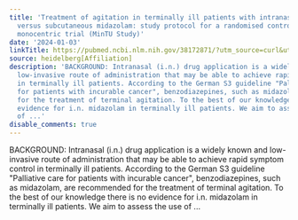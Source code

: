 ```yaml
---
title: 'Treatment of agitation in terminally ill patients with intranasal midazolam
  versus subcutaneous midazolam: study protocol for a randomised controlled open-label
  monocentric trial (MinTU Study)'
date: '2024-01-03'
linkTitle: https://pubmed.ncbi.nlm.nih.gov/38172871/?utm_source=curl&utm_medium=rss&utm_campaign=pubmed-2&utm_content=1FakS-2QOkCT8HsMOQP1bCRQ4YzyumYOmxmF0moLsQ3dFB1E9V&fc=20220326224207&ff=20240104170743&v=2.18.0
source: heidelberg[Affiliation]
description: 'BACKGROUND: Intranasal (i.n.) drug application is a widely known and
  low-invasive route of administration that may be able to achieve rapid symptom control
  in terminally ill patients. According to the German S3 guideline "Palliative care
  for patients with incurable cancer", benzodiazepines, such as midazolam, are recommended
  for the treatment of terminal agitation. To the best of our knowledge there is no
  evidence for i.n. midazolam in terminally ill patients. We aim to assess the use
  of ...'
disable_comments: true
---
```

BACKGROUND: Intranasal (i.n.) drug application is a widely known and low-invasive route of administration that may be able to achieve rapid symptom control in terminally ill patients. According to the German S3 guideline "Palliative care for patients with incurable cancer", benzodiazepines, such as midazolam, are recommended for the treatment of terminal agitation. To the best of our knowledge there is no evidence for i.n. midazolam in terminally ill patients. We aim to assess the use of ...